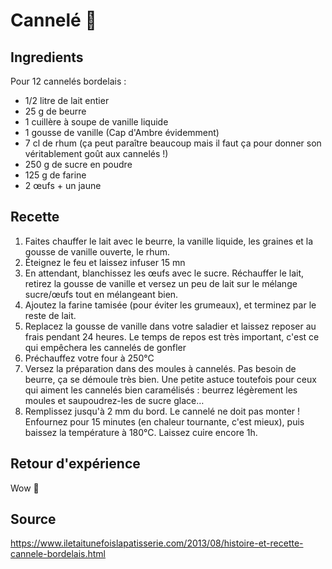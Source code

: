 # Cannelé 🍮

## Ingredients

Pour 12 cannelés bordelais :

- 1/2 litre de lait entier
- 25 g de beurre
- 1 cuillère à soupe de vanille liquide
- 1 gousse de vanille (Cap d'Ambre évidemment)
- 7 cl de rhum (ça peut paraître beaucoup mais il faut ça pour donner son véritablement goût aux cannelés !)
- 250 g de sucre en poudre  
- 125 g de farine
- 2 œufs + un jaune

## Recette

1. Faites chauffer le lait avec le beurre, la vanille liquide, les graines et la gousse de vanille ouverte, le rhum.
2. Éteignez le feu et laissez infuser 15 mn
3. En attendant, blanchissez les œufs avec le sucre. Réchauffer le lait, retirez la gousse de vanille et versez un peu de lait sur le mélange sucre/œufs tout en mélangeant bien.
4. Ajoutez la farine tamisée (pour éviter les grumeaux), et terminez par le reste de lait.
5. Replacez la gousse de vanille dans votre saladier et laissez reposer au frais pendant 24 heures. Le temps de repos est très important, c'est ce qui empêchera les cannelés de gonfler
6. Préchauffez votre four à 250°C
7. Versez la préparation dans des moules à cannelés. Pas besoin de beurre, ça se démoule très bien. Une petite astuce toutefois pour ceux qui aiment les cannelés bien caramélisés : beurrez légèrement les moules et saupoudrez-les de sucre glace…
8. Remplissez jusqu'à 2 mm du bord. Le cannelé ne doit pas monter ! Enfournez pour 15 minutes (en chaleur tournante, c'est mieux), puis baissez la température à 180°C. Laissez cuire encore 1h.

## Retour d'expérience

Wow 🧡

## Source

<https://www.iletaitunefoislapatisserie.com/2013/08/histoire-et-recette-cannele-bordelais.html>
